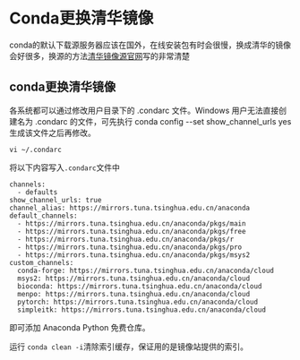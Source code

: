 # Conda更换清华镜像

conda的默认下载源服务器应该在国外，在线安装包有时会很慢，换成清华的镜像会好很多，换源的方法[清华镜像源官网](https://mirrors.tuna.tsinghua.edu.cn/help/anaconda/)写的非常清楚

<!--more-->
## conda更换清华镜像
各系统都可以通过修改用户目录下的 .condarc 文件。Windows 用户无法直接创建名为 .condarc 的文件，可先执行 conda config --set show_channel_urls yes 生成该文件之后再修改。
~~~shell
vi ~/.condarc
~~~
将以下内容写入`.condarc`文件中
~~~.condarc
channels:
  - defaults
show_channel_urls: true
channel_alias: https://mirrors.tuna.tsinghua.edu.cn/anaconda
default_channels:
  - https://mirrors.tuna.tsinghua.edu.cn/anaconda/pkgs/main
  - https://mirrors.tuna.tsinghua.edu.cn/anaconda/pkgs/free
  - https://mirrors.tuna.tsinghua.edu.cn/anaconda/pkgs/r
  - https://mirrors.tuna.tsinghua.edu.cn/anaconda/pkgs/pro
  - https://mirrors.tuna.tsinghua.edu.cn/anaconda/pkgs/msys2
custom_channels:
  conda-forge: https://mirrors.tuna.tsinghua.edu.cn/anaconda/cloud
  msys2: https://mirrors.tuna.tsinghua.edu.cn/anaconda/cloud
  bioconda: https://mirrors.tuna.tsinghua.edu.cn/anaconda/cloud
  menpo: https://mirrors.tuna.tsinghua.edu.cn/anaconda/cloud
  pytorch: https://mirrors.tuna.tsinghua.edu.cn/anaconda/cloud
  simpleitk: https://mirrors.tuna.tsinghua.edu.cn/anaconda/cloud
~~~
即可添加 Anaconda Python 免费仓库。

运行 `conda clean -i`清除索引缓存，保证用的是镜像站提供的索引。


